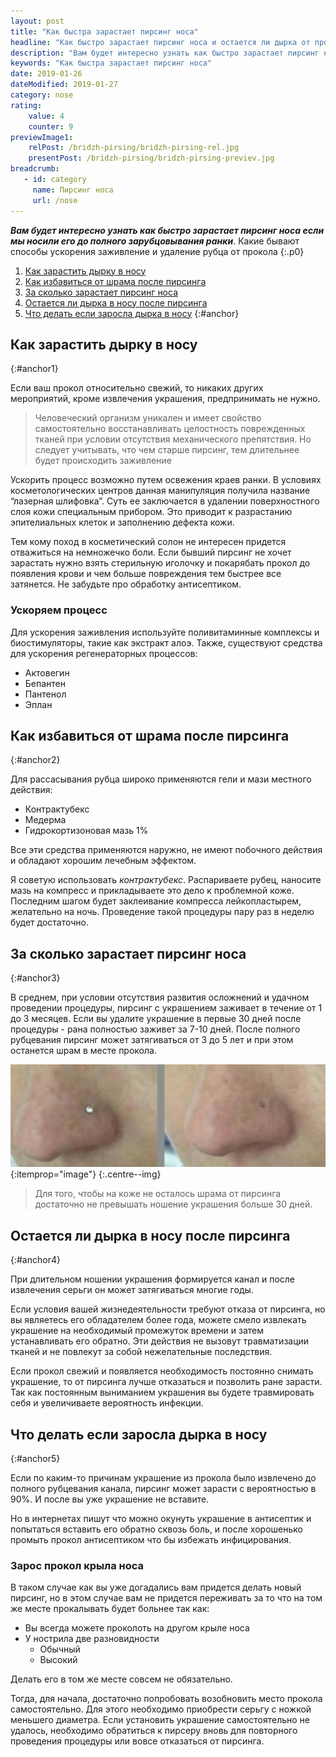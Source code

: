 ```yaml
---
layout: post
title: "Как быстра зарастает пирсинг носа"
headline: "Как быстро зарастает пирсинг носа и остается ли дырка от прокола"
description: "Вам будет интересно узнать как быстро зарастает пирсинг носа если мы носили его до полного зарубцовывания ранки. Какие бывают способы ускорения заживление и удаление рубца от прокола"
keywords: "Как быстра зарастает пирсинг носа"
date: 2019-01-26
dateModified: 2019-01-27
category: nose
rating: 
    value: 4
    counter: 9
previewImage1: 
    relPost: /bridzh-pirsing/bridzh-pirsing-rel.jpg 
    presentPost: /bridzh-pirsing/bridzh-pirsing-previev.jpg
breadcrumb:
   - id: category
     name: Пирсинг носа
     url: /nose
---
```


***Вам будет интересно узнать как быстро зарастает пирсинг носа если мы носили его до полного зарубцовывания ранки***. Какие бывают способы ускорения заживление и удаление рубца от прокола
{:.p0}

1. [Как зарастить дырку в носу](#anchor1)
1. [Как избавиться от шрама после пирсинга](#anchor2)
1. [За сколько зарастает пирсинг носа](#anchor3)
1. [Остается ли дырка в носу после пирсинга](#anchor4)
1. [Что делать если заросла дырка в носу](#anchor5)
{:#anchor}


## Как зарастить дырку в носу
{:#anchor1}

Если ваш прокол относительно свежий, то никаких других мероприятий, кроме извлечения украшения, предпринимать не нужно. 

>Человеческий организм уникален и имеет свойство самостоятельно восстанавливать целостность поврежденных тканей при условии отсутствия механического препятствия. Но следует учитывать, что чем старше пирсинг, тем длительнее будет происходить заживление

Ускорить процесс возможно путем освежения краев ранки. В условиях косметологических центров данная манипуляция получила название “лазерная шлифовка”. Суть ее заключается в удалении поверхностного слоя кожи специальным прибором. Это приводит к разрастанию эпителиальных клеток и заполнению дефекта кожи.
 
 Тем кому поход в косметический солон не интересен придется отважиться на немножечко боли. Если бывший пирсинг не хочет зарастать нужно взять стерильную иголочку и покарябать прокол до появления крови и чем больше повреждения тем быстрее все затянется. Не забудьте про обработку антисептиком.
 
### Ускоряем процесс

Для ускорения заживления используйте поливитаминные комплексы и биостимуляторы, такие как экстракт алоэ. Также, существуют средства для ускорения регенераторных процессов: 

- Актовегин
- Бепантен
- Пантенол
- Эплан
 
## Как избавиться от шрама после пирсинга
{:#anchor2}

Для рассасывания рубца широко применяются гели и мази местного действия: 

- Контрактубекс
- Медерма
- Гидрокортизоновая мазь 1% 

Все эти средства применяются наружно, не имеют побочного действия и обладают хорошим лечебным эффектом.

Я советую использовать *контрактубекс*. Распариваете рубец, наносите мазь на компресс и прикладываете это дело к проблемной коже. Последним шагом будет заклеивание компресса лейкопластырем, желательно на ночь. Проведение такой процедуры пару раз в неделю будет достаточно.  

## За сколько зарастает пирсинг носа
{:#anchor3}

В среднем, при условии отсутствия развития осложнений и удачном проведении процедуры, пирсинг с украшением заживает в течение от 1 до 3 месяцев. Если вы удалите украшение в первые 30 дней после процедуры - рана полностью заживет за 7-10 дней. После полного рубцевания пирсинг может затягиваться от 3 до 5 лет и при этом останется шрам в месте прокола.

![Как быстро зарастает пирсинг носа](/assets/image/src/other/kak-bystro-zarastaet-pirsing-nosa.jpg){:itemprop="image"}
{:.centre--img}


> Для того, чтобы на коже не осталось шрама от пирсинга достаточно не превышать ношение украшения больше 30 дней.

## Остается ли дырка в носу после пирсинга
{:#anchor4}

При длительном ношении украшения формируется канал и после извлечения серьги он может затягиваться многие годы. 

Если условия вашей жизнедеятельности требуют отказа от пирсинга, но вы являетесь его обладателем более года, можете смело извлекать украшение на необходимый промежуток времени и затем устанавливать его обратно. Эти действия не вызовут травматизации тканей и не повлекут за собой нежелательные последствия. 

Если прокол свежий и появляется необходимость постоянно снимать украшение, то от пирсинга лучше отказаться и позволить ране зарасти. Так как постоянным выниманием украшения вы будете травмировать себя и увеличиваете вероятность инфекции.

## Что делать если заросла дырка в носу
{:#anchor5}

Если по каким-то причинам украшение из прокола было извлечено до полного рубцевания канала, пирсинг может зарасти с вероятностью в 90%. И после вы уже украшение не вставите. 

Но в интернетах пишут что можно окунуть украшение в антисептик и попытаться вставить его обратно сквозь боль, и после хорошенько промыть прокол антисептиком что бы избежать инфицирования.

### Зарос прокол крыла носа

В таком случае как вы уже догадались вам придется делать новый пирсинг, но в этом случае вам не придется переживать за то что на том же месте прокалывать будет больнее так как: 

- Вы всегда можете проколоть на другом крыле носа
- У нострила две разновидности 
    - Обычный
    - Высокий
    
Делать его в том же месте совсем не обязательно.

 
 Тогда, для начала, достаточно попробовать возобновить место прокола самостоятельно. Для этого необходимо приобрести серьгу с ножкой меньшего диаметра. Если установить украшение самостоятельно не удалось, необходимо обратиться к пирсеру вновь для повторного проведения процедуры или вовсе отказаться от пирсинга.